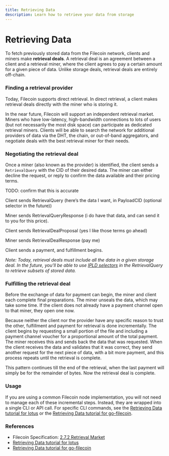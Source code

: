 ```yaml
---
title: Retrieving Data
description: Learn how to retrieve your data from storage
---
```


# Retrieving Data

To fetch previously stored data from the Filecoin network, clients and miners make **retrieval deals**. A retrieval deal is an agreement between a client and a retrieval miner, where the client agrees to pay a certain amount for a given piece of data. Unlike storage deals, retrieval deals are entirely off-chain.

### Finding a retrieval provider

Today, Filecoin supports direct retrieval. In direct retrieval, a client makes retrieval deals directly with the miner who is storing it.

In the near future, Filecoin will support an independent retrieval market. Miners who have low-latency, high-bandwidth connections to lots of users (but not necessarily the most disk space) can participate as dedicated retrieval miners. Clients will be able to search the network for additional providers of data via the DHT, the chain, or out-of-band aggregators, and negotiate deals with the best retrieval miner for their needs.

### Negotiating the retrieval deal

Once a miner (also known as the provider) is identified, the client sends a `RetrievalQuery` with the CID of their desired data. The miner can either decline the request, or reply to confirm the data available and their pricing terms.

TODO: confirm that this is accurate

Client sends RetrievalQuery (here’s the data I want, in PayloadCID (optional selector in the future))

Miner sends RetrievalQueryResponse (i do have that data, and can send it to you for this price).

Client sends RetrievalDealProposal (yes I like those terms go ahead)

Miner sends RetrievalDealResponse (pay me)

Client sends a payment, and fulfillment begins.

*Note: Today, retrieval deals must include all the data in a given storage deal. In the future, you’ll be able to use* [*IPLD selectors*](https://github.com/ipld/specs/blob/master/selectors/selectors.md) *in the RetrievalQuery to retrieve subsets of stored data.*

### Fulfilling the retrieval deal

Before the exchange of data for payment can begin, the miner and client each complete final preparations. The miner unseals the data, which may take some time. If the client does not already have a payment channel open to that miner, they open one now. 

Because neither the client nor the provider have any specific reason to trust the other, fulfillment and payment for retrieval is done incrementally. The client begins by requesting a small portion of the file and including a payment channel voucher for a proportional amount of the total payment. The miner receives this and sends back the data that was requested. When the client receives the data and validates that it was correct, they send another request for the next piece of data, with a bit more payment, and this process repeats until the retrieval is complete.

This pattern continues till the end of the retrieval, when the last payment will simply be for the remainder of bytes. Now the retrieval deal is complete.

### Usage

If you are using a common Filecoin node implementation, you will not need to manage each of these incremental steps. Instead, they are wrapped into a single CLI or API call. For specific CLI commands, see the [Retrieving Data tutorial for lotus](https://lotu.sh/en+retrieving-data) or the [Retrieving Data tutorial for go-filecoin](https://docs.filecoin.io/go-filecoin-tutorial/Storing-on-Filecoin.html#retrieve-your-data).

### References

- Filecoin Specification: [2.7.2 Retrieval Market](https://filecoin-project.github.io/specs/#systems__filecoin_markets__retrieval_market)
- [Retrieving Data tutorial for lotus](https://lotu.sh/en+retrieving-data)
- [Retrieving Data tutorial for go-filecoin](https://docs.filecoin.io/go-filecoin-tutorial/Storing-on-Filecoin.html#retrieve-your-data)
